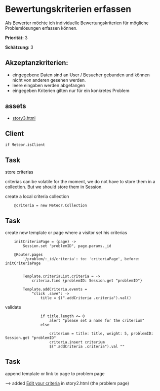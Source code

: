 # Bewertungskriterien erfassen


Als Bewerter möchte ich individuelle Bewertungskriterien für mögliche Problemlösungen erfassen können.


**Priorität:** 3

**Schätzung:** 3


## Akzeptanzkriterien:

- eingegebene Daten sind an User / Besucher gebunden und können nicht von anderen gesehen werden.
- leere eingaben werden abgefangen
- eingegeben Kriterien gilten nur für ein konkretes Problem


## assets
- [story3.html](story3.html)


## Client

	if Meteor.isClient

## Task

store criterias

criterias can be volatile for the moment, we do not have to store them in a collection.
But we should store them in Session.

create a local criteria collection

		@criteria = new Meteor.Collection
		


## Task

create new template or page where a visitor set his criterias

		initCriteriaPage = (page) ->
			Session.set "problemID", page.params._id

		@Router.pages
			'/problem/:_id/criteria': to: 'criteriaPage', before: initCriteriaPage


			Template.criteriaList.criteria = ->
				criteria.find {problemID: Session.get "problemID"}

			Template.addCriteria.events =
				"click .save": ->
					title = $(".addCriteria .criteria").val()

validate
					
					if title.length <= 0
						alert "please set a name for the criterium"
					else

						criterium = title: title, weight: 5, problemID: Session.get "problemID"
						criteria.insert criterium
						$(".addCriteria .criteria").val ""


## Task 

append template or link to page to problem page

--> added <a href="criteria/">Edit your criteria</a> in story2.html (the problem page)


				




